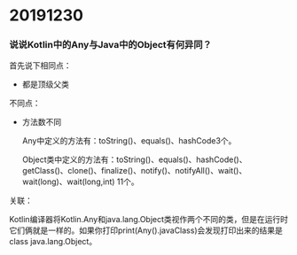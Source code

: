 # 20191230
### 说说Kotlin中的Any与Java中的Object有何异同？

首先说下相同点：

* 都是顶级父类

不同点：

* 方法数不同

    Any中定义的方法有：toString()、equals()、hashCode3个。
    
    Object类中定义的方法有：toString()、equals()、hashCode()、getClass()、clone()、finalize()、notify()、notifyAll()、wait()、wait(long)、wait(long,int)  11个。

关联：

Kotlin编译器将Kotlin.Any和java.lang.Object类视作两个不同的类，但是在运行时它们俩就是一样的。如果你打印print(Any().javaClass)会发现打印出来的结果是class java.lang.Object。